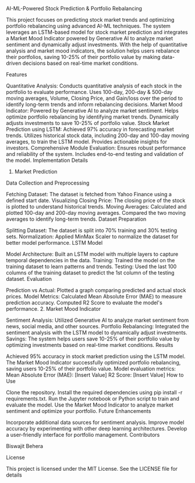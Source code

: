 AI-ML-Powered Stock Prediction & Portfolio Rebalancing

This project focuses on predicting stock market trends and optimizing portfolio rebalancing using advanced AI-ML techniques. The system leverages an LSTM-based model for stock market prediction and integrates a Market Mood Indicator powered by Generative AI to analyze market sentiment and dynamically adjust investments. With the help of quantitative analysis and market mood indicators, the solution helps users rebalance their portfolios, saving 10-25% of their portfolio value by making data-driven decisions based on real-time market conditions.

Features

Quantitative Analysis:
Conducts quantitative analysis of each stock in the portfolio to evaluate performance.
Uses 100-day, 200-day & 500-day moving averages, Volume, Closing Price, and  Gain/loss over the period to identify long-term trends and inform rebalancing decisions.
Market Mood Indicator:
Powered by Generative AI to analyze market sentiment.
Helps optimize portfolio rebalancing by identifying market trends.
Dynamically adjusts investments to save 10-25% of portfolio value.
Stock Market Prediction using LSTM:
Achieved 97% accuracy in forecasting market trends.
Utilizes historical stock data, including 200-day and 100-day moving averages, to train the LSTM model.
Provides actionable insights for investors.
Comprehensive Module Evaluation:
Ensures robust performance and reliability of the system.
Includes end-to-end testing and validation of the model.
Implementation Details

1. Market Prediction

Data Collection and Preprocessing

Fetching Dataset: The dataset is fetched from Yahoo Finance using a defined start date.
Visualizing Closing Price: The closing price of the stock is plotted to understand historical trends.
Moving Averages:
Calculated and plotted 100-day and 200-day moving averages.
Compared the two moving averages to identify long-term trends.
Dataset Preparation

Splitting Dataset: The dataset is split into 70% training and 30% testing sets.
Normalization: Applied MinMax Scaler to normalize the dataset for better model performance.
LSTM Model

Model Architecture: Built an LSTM model with multiple layers to capture temporal dependencies in the data.
Training: Trained the model on the training dataset to learn patterns and trends.
Testing: Used the last 100 columns of the training dataset to predict the 1st column of the testing dataset.
Evaluation

Prediction vs Actual: Plotted a graph comparing predicted and actual stock prices.
Model Metrics:
Calculated Mean Absolute Error (MAE) to measure prediction accuracy.
Computed R2 Score to evaluate the model's performance.
2. Market Mood Indicator

Sentiment Analysis: Utilized Generative AI to analyze market sentiment from news, social media, and other sources.
Portfolio Rebalancing: Integrated the sentiment analysis with the LSTM model to dynamically adjust investments.
Savings: The system helps users save 10-25% of their portfolio value by optimizing investments based on real-time market conditions.
Results

Achieved 95% accuracy in stock market prediction using the LSTM model.
The Market Mood Indicator successfully optimized portfolio rebalancing, saving users 10-25% of their portfolio value.
Model evaluation metrics:
Mean Absolute Error (MAE): [Insert Value]
R2 Score: [Insert Value]
How to Use

Clone the repository.
Install the required dependencies using pip install -r requirements.txt.
Run the Jupyter notebook or Python script to train and evaluate the model.
Use the Market Mood Indicator to analyze market sentiment and optimize your portfolio.
Future Enhancements

Incorporate additional data sources for sentiment analysis.
Improve model accuracy by experimenting with other deep learning architectures.
Develop a user-friendly interface for portfolio management.
Contributors

Biswajit Behera

License

This project is licensed under the MIT License. See the LICENSE file for details
